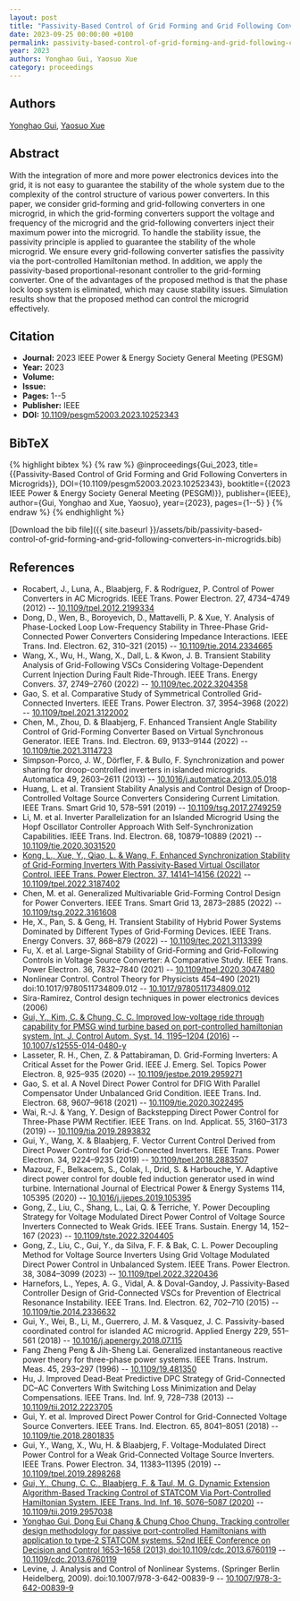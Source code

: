 ```yaml
---
layout: post
title: "Passivity-Based Control of Grid Forming and Grid Following Converters in Microgrids"
date: 2023-09-25 00:00:00 +0100
permalink: passivity-based-control-of-grid-forming-and-grid-following-converters-in-microgrids
year: 2023
authors: Yonghao Gui, Yaosuo Xue
category: proceedings
---
```

 
## Authors
[Yonghao Gui](authors/yonghao-gui), [Yaosuo Xue](authors/yaosuo-xue)
 
## Abstract
With the integration of more and more power electronics devices into the grid, it is not easy to guarantee the stability of the whole system due to the complexity of the control structure of various power converters. In this paper, we consider grid-forming and grid-following converters in one microgrid, in which the grid-forming converters support the voltage and frequency of the microgrid and the grid-following converters inject their maximum power into the microgrid. To handle the stability issue, the passivity principle is applied to guarantee the stability of the whole microgrid. We ensure every grid-following converter satisfies the passivity via the port-controlled Hamiltonian method. In addition, we apply the passivity-based proportional-resonant controller to the grid-forming converter. One of the advantages of the proposed method is that the phase lock loop system is eliminated, which may cause stability issues. Simulation results show that the proposed method can control the microgrid effectively.
 
## Citation
- **Journal:** 2023 IEEE Power &amp; Energy Society General Meeting (PESGM)
- **Year:** 2023
- **Volume:** 
- **Issue:** 
- **Pages:** 1--5
- **Publisher:** IEEE
- **DOI:** [10.1109/pesgm52003.2023.10252343](https://doi.org/10.1109/pesgm52003.2023.10252343)
 
## BibTeX
{% highlight bibtex %}
{% raw %}
@inproceedings{Gui_2023,
  title={{Passivity-Based Control of Grid Forming and Grid Following Converters in Microgrids}},
  DOI={10.1109/pesgm52003.2023.10252343},
  booktitle={{2023 IEEE Power &amp; Energy Society General Meeting (PESGM)}},
  publisher={IEEE},
  author={Gui, Yonghao and Xue, Yaosuo},
  year={2023},
  pages={1--5}
}
{% endraw %}
{% endhighlight %}
 
[Download the bib file]({{ site.baseurl }}/assets/bib/passivity-based-control-of-grid-forming-and-grid-following-converters-in-microgrids.bib)
 
## References
- Rocabert, J., Luna, A., Blaabjerg, F. & Rodríguez, P. Control of Power Converters in AC Microgrids. IEEE Trans. Power Electron. 27, 4734–4749 (2012) -- [10.1109/tpel.2012.2199334](https://doi.org/10.1109/tpel.2012.2199334)
- Dong, D., Wen, B., Boroyevich, D., Mattavelli, P. & Xue, Y. Analysis of Phase-Locked Loop Low-Frequency Stability in Three-Phase Grid-Connected Power Converters Considering Impedance Interactions. IEEE Trans. Ind. Electron. 62, 310–321 (2015) -- [10.1109/tie.2014.2334665](https://doi.org/10.1109/tie.2014.2334665)
- Wang, X., Wu, H., Wang, X., Dall, L. & Kwon, J. B. Transient Stability Analysis of Grid-Following VSCs Considering Voltage-Dependent Current Injection During Fault Ride-Through. IEEE Trans. Energy Convers. 37, 2749–2760 (2022) -- [10.1109/tec.2022.3204358](https://doi.org/10.1109/tec.2022.3204358)
- Gao, S. et al. Comparative Study of Symmetrical Controlled Grid-Connected Inverters. IEEE Trans. Power Electron. 37, 3954–3968 (2022) -- [10.1109/tpel.2021.3122002](https://doi.org/10.1109/tpel.2021.3122002)
- Chen, M., Zhou, D. & Blaabjerg, F. Enhanced Transient Angle Stability Control of Grid-Forming Converter Based on Virtual Synchronous Generator. IEEE Trans. Ind. Electron. 69, 9133–9144 (2022) -- [10.1109/tie.2021.3114723](https://doi.org/10.1109/tie.2021.3114723)
- Simpson-Porco, J. W., Dörfler, F. & Bullo, F. Synchronization and power sharing for droop-controlled inverters in islanded microgrids. Automatica 49, 2603–2611 (2013) -- [10.1016/j.automatica.2013.05.018](https://doi.org/10.1016/j.automatica.2013.05.018)
- Huang, L. et al. Transient Stability Analysis and Control Design of Droop-Controlled Voltage Source Converters Considering Current Limitation. IEEE Trans. Smart Grid 10, 578–591 (2019) -- [10.1109/tsg.2017.2749259](https://doi.org/10.1109/tsg.2017.2749259)
- Li, M. et al. Inverter Parallelization for an Islanded Microgrid Using the Hopf Oscillator Controller Approach With Self-Synchronization Capabilities. IEEE Trans. Ind. Electron. 68, 10879–10889 (2021) -- [10.1109/tie.2020.3031520](https://doi.org/10.1109/tie.2020.3031520)
- [Kong, L., Xue, Y., Qiao, L. & Wang, F. Enhanced Synchronization Stability of Grid-Forming Inverters With Passivity-Based Virtual Oscillator Control. IEEE Trans. Power Electron. 37, 14141–14156 (2022)](enhanced-synchronization-stability-of-grid-forming-inverters-with-passivity-based-virtual-oscillator-control) -- [10.1109/tpel.2022.3187402](https://doi.org/10.1109/tpel.2022.3187402)
- Chen, M. et al. Generalized Multivariable Grid-Forming Control Design for Power Converters. IEEE Trans. Smart Grid 13, 2873–2885 (2022) -- [10.1109/tsg.2022.3161608](https://doi.org/10.1109/tsg.2022.3161608)
- He, X., Pan, S. & Geng, H. Transient Stability of Hybrid Power Systems Dominated by Different Types of Grid-Forming Devices. IEEE Trans. Energy Convers. 37, 868–879 (2022) -- [10.1109/tec.2021.3113399](https://doi.org/10.1109/tec.2021.3113399)
- Fu, X. et al. Large-Signal Stability of Grid-Forming and Grid-Following Controls in Voltage Source Converter: A Comparative Study. IEEE Trans. Power Electron. 36, 7832–7840 (2021) -- [10.1109/tpel.2020.3047480](https://doi.org/10.1109/tpel.2020.3047480)
- Nonlinear Control. Control Theory for Physicists 454–490 (2021) doi:10.1017/9780511734809.012 -- [10.1017/9780511734809.012](https://doi.org/10.1017/9780511734809.012)
- Sira-Ramirez, Control design techniques in power electronics devices (2006)
- [Gui, Y., Kim, C. & Chung, C. C. Improved low-voltage ride through capability for PMSG wind turbine based on port-controlled hamiltonian system. Int. J. Control Autom. Syst. 14, 1195–1204 (2016)](improved-low-voltage-ride-through-capability-for-pmsg-wind-turbine-based-on-port-controlled-hamiltonian-system) -- [10.1007/s12555-014-0480-y](https://doi.org/10.1007/s12555-014-0480-y)
- Lasseter, R. H., Chen, Z. & Pattabiraman, D. Grid-Forming Inverters: A Critical Asset for the Power Grid. IEEE J. Emerg. Sel. Topics Power Electron. 8, 925–935 (2020) -- [10.1109/jestpe.2019.2959271](https://doi.org/10.1109/jestpe.2019.2959271)
- Gao, S. et al. A Novel Direct Power Control for DFIG With Parallel Compensator Under Unbalanced Grid Condition. IEEE Trans. Ind. Electron. 68, 9607–9618 (2021) -- [10.1109/tie.2020.3022495](https://doi.org/10.1109/tie.2020.3022495)
- Wai, R.-J. & Yang, Y. Design of Backstepping Direct Power Control for Three-Phase PWM Rectifier. IEEE Trans. on Ind. Applicat. 55, 3160–3173 (2019) -- [10.1109/tia.2019.2893832](https://doi.org/10.1109/tia.2019.2893832)
- Gui, Y., Wang, X. & Blaabjerg, F. Vector Current Control Derived from Direct Power Control for Grid-Connected Inverters. IEEE Trans. Power Electron. 34, 9224–9235 (2019) -- [10.1109/tpel.2018.2883507](https://doi.org/10.1109/tpel.2018.2883507)
- Mazouz, F., Belkacem, S., Colak, I., Drid, S. & Harbouche, Y. Adaptive direct power control for double fed induction generator used in wind turbine. International Journal of Electrical Power &amp; Energy Systems 114, 105395 (2020) -- [10.1016/j.ijepes.2019.105395](https://doi.org/10.1016/j.ijepes.2019.105395)
- Gong, Z., Liu, C., Shang, L., Lai, Q. & Terriche, Y. Power Decoupling Strategy for Voltage Modulated Direct Power Control of Voltage Source Inverters Connected to Weak Grids. IEEE Trans. Sustain. Energy 14, 152–167 (2023) -- [10.1109/tste.2022.3204405](https://doi.org/10.1109/tste.2022.3204405)
- Gong, Z., Liu, C., Gui, Y., da Silva, F. F. & Bak, C. L. Power Decoupling Method for Voltage Source Inverters Using Grid Voltage Modulated Direct Power Control in Unbalanced System. IEEE Trans. Power Electron. 38, 3084–3099 (2023) -- [10.1109/tpel.2022.3220436](https://doi.org/10.1109/tpel.2022.3220436)
- Harnefors, L., Yepes, A. G., Vidal, A. & Doval-Gandoy, J. Passivity-Based Controller Design of Grid-Connected VSCs for Prevention of Electrical Resonance Instability. IEEE Trans. Ind. Electron. 62, 702–710 (2015) -- [10.1109/tie.2014.2336632](https://doi.org/10.1109/tie.2014.2336632)
- Gui, Y., Wei, B., Li, M., Guerrero, J. M. & Vasquez, J. C. Passivity-based coordinated control for islanded AC microgrid. Applied Energy 229, 551–561 (2018) -- [10.1016/j.apenergy.2018.07.115](https://doi.org/10.1016/j.apenergy.2018.07.115)
- Fang Zheng Peng & Jih-Sheng Lai. Generalized instantaneous reactive power theory for three-phase power systems. IEEE Trans. Instrum. Meas. 45, 293–297 (1996) -- [10.1109/19.481350](https://doi.org/10.1109/19.481350)
- Hu, J. Improved Dead-Beat Predictive DPC Strategy of Grid-Connected DC–AC Converters With Switching Loss Minimization and Delay Compensations. IEEE Trans. Ind. Inf. 9, 728–738 (2013) -- [10.1109/tii.2012.2223705](https://doi.org/10.1109/tii.2012.2223705)
- Gui, Y. et al. Improved Direct Power Control for Grid-Connected Voltage Source Converters. IEEE Trans. Ind. Electron. 65, 8041–8051 (2018) -- [10.1109/tie.2018.2801835](https://doi.org/10.1109/tie.2018.2801835)
- Gui, Y., Wang, X., Wu, H. & Blaabjerg, F. Voltage-Modulated Direct Power Control for a Weak Grid-Connected Voltage Source Inverters. IEEE Trans. Power Electron. 34, 11383–11395 (2019) -- [10.1109/tpel.2019.2898268](https://doi.org/10.1109/tpel.2019.2898268)
- [Gui, Y., Chung, C. C., Blaabjerg, F. & Taul, M. G. Dynamic Extension Algorithm-Based Tracking Control of STATCOM Via Port-Controlled Hamiltonian System. IEEE Trans. Ind. Inf. 16, 5076–5087 (2020)](dynamic-extension-algorithm-based-tracking-control-of-statcom-via-port-controlled-hamiltonian-system) -- [10.1109/tii.2019.2957038](https://doi.org/10.1109/tii.2019.2957038)
- [Yonghao Gui, Dong Eui Chang & Chung Choo Chung. Tracking controller design methodology for passive port-controlled Hamiltonians with application to type-2 STATCOM systems. 52nd IEEE Conference on Decision and Control 1653–1658 (2013) doi:10.1109/cdc.2013.6760119](tracking-controller-design-methodology-for-passive-port-controlled-hamiltonians-with-application-to-type-2-statcom-systems) -- [10.1109/cdc.2013.6760119](https://doi.org/10.1109/cdc.2013.6760119)
- Levine, J. Analysis and Control of Nonlinear Systems. (Springer Berlin Heidelberg, 2009). doi:10.1007/978-3-642-00839-9 -- [10.1007/978-3-642-00839-9](https://doi.org/10.1007/978-3-642-00839-9)

